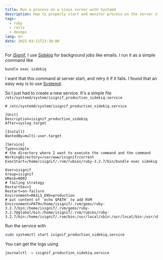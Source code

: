 ```yaml
---
title: Run a process on a Linux server with Systemd
description: How to properly start and monitor process on the server startup
tags:
  - ruby
  - rails
  - devops
lang: en
date: 2025-03-11T23:30:00
---
```


For [iSignif](https://isignif.fr), I use [Sidekiq](https://sidekiq.org/) for background jobs like emails. I run it as a simple command like

```sh
bundle exec sidekiq
```

I want that this command at server start, and retry it if it fails. I found that an easy way is to use [Systemd](https://en.wikipedia.org/wiki/Systemd).

So I just had to create a new service. It's a simple file `/etc/systemd/system/isignif_production_sidekiq.service`

```systemd
# /etc/systemd/system/isignif_production_sidekiq.service

[Unit]
Description=isignif_production_sidekiq
After=syslog.target

[Install]
WantedBy=multi-user.target

[Service]
Type=simple
# the directory where I want to execute the command and the command
WorkingDirectory=/var/www/isignif/current
ExecStart=/home/isignif/.rvm/rubies/ruby-3.2.7/bin/bundle exec sidekiq

User=isignif
Group=isignif
UMask=0002
# failing strategy
RestartSec=1
Restart=on-failure
Environment=RAILS_ENV=production
# put content of `echo $PATH` to add RVM
Environment=PATH=/home/isignif/.rvm/gems/ruby-3.2.7/bin:/home/isignif/.rvm/gems/ruby-3.2.7@global/bin:/home/isignif/.rvm/rubies/ruby-3.2.7/bin:/home/isignif/.rvm/bin:/usr/local/sbin:/usr/local/bin:/usr/sbin:/usr/bin:/sbin:/bin:/usr/games:/usr/local/games:/snap/bin

```

Run the service with

```sh
sudo systemctl start isignif_production_sidekiq.service
```

You can get the logs using

```sh
journalctl -u isignif_production_sidekiq.service
```
